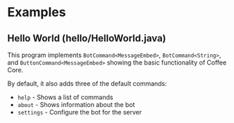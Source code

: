 # Examples

## Hello World (hello/HelloWorld.java)
This program implements `BotCommand<MessageEmbed>`, `BotCommand<String>`, and `ButtonCommand<MessageEmbed>` showing
the basic functionality of Coffee Core.

By default, it also adds three of the default commands:
- `help` - Shows a list of commands
- `about` - Shows information about the bot
- `settings` - Configure the bot for the server
